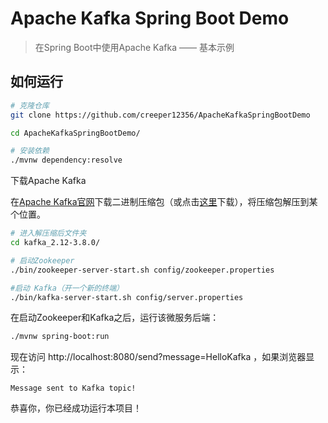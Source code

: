 # Apache Kafka Spring Boot Demo
> 在Spring Boot中使用Apache Kafka —— 基本示例
## 如何运行
```sh
# 克隆仓库
git clone https://github.com/creeper12356/ApacheKafkaSpringBootDemo

cd ApacheKafkaSpringBootDemo/

# 安装依赖
./mvnw dependency:resolve
```
下载Apache Kafka

在[Apache Kafka官网](https://kafka.apache.org/downloads)下载二进制压缩包（或点击[这里](https://downloads.apache.org/kafka/3.8.0/kafka_2.12-3.8.0.tgz)下载），将压缩包解压到某个位置。

```sh
# 进入解压缩后文件夹
cd kafka_2.12-3.8.0/ 

# 启动Zookeeper
./bin/zookeeper-server-start.sh config/zookeeper.properties

#启动 Kafka（开一个新的终端）
./bin/kafka-server-start.sh config/server.properties
```

在启动Zookeeper和Kafka之后，运行该微服务后端：
```sh
./mvnw spring-boot:run 
```

现在访问 http://localhost:8080/send?message=HelloKafka ，如果浏览器显示：
```
Message sent to Kafka topic!
```
恭喜你，你已经成功运行本项目！
